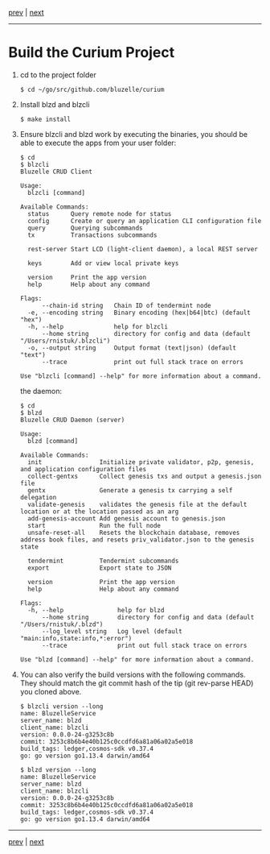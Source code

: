 [prev](./devenv.md) | [next](./deploy.md)
***

Build the Curium Project
========================

1.  cd to the project folder

        $ cd ~/go/src/github.com/bluzelle/curium
 
2.  Install blzd and blzcli

        $ make install
 
3.  Ensure blzcli and blzd work by executing the binaries, you should be able to execute the apps from your user folder:

        $ cd
        $ blzcli
        Bluzelle CRUD Client
        
        Usage:
          blzcli [command]

        Available Commands:
          status      Query remote node for status
          config      Create or query an application CLI configuration file
          query       Querying subcommands
          tx          Transactions subcommands
        
          rest-server Start LCD (light-client daemon), a local REST server
        
          keys        Add or view local private keys
        
          version     Print the app version
          help        Help about any command
        
        Flags:
              --chain-id string   Chain ID of tendermint node
          -e, --encoding string   Binary encoding (hex|b64|btc) (default "hex")
          -h, --help              help for blzcli
              --home string       directory for config and data (default "/Users/rnistuk/.blzcli")
          -o, --output string     Output format (text|json) (default "text")
              --trace             print out full stack trace on errors

        Use "blzcli [command] --help" for more information about a command.

    the daemon:

        $ cd
        $ blzd
        Bluzelle CRUD Daemon (server)
        
        Usage:
          blzd [command]
        
        Available Commands:
          init                Initialize private validator, p2p, genesis, and application configuration files
          collect-gentxs      Collect genesis txs and output a genesis.json file
          gentx               Generate a genesis tx carrying a self delegation
          validate-genesis    validates the genesis file at the default location or at the location passed as an arg
          add-genesis-account Add genesis account to genesis.json
          start               Run the full node
          unsafe-reset-all    Resets the blockchain database, removes address book files, and resets priv_validator.json to the genesis state
        
          tendermint          Tendermint subcommands
          export              Export state to JSON
        
          version             Print the app version
          help                Help about any command
        
        Flags:
          -h, --help               help for blzd
              --home string        directory for config and data (default "/Users/rnistuk/.blzd")
              --log_level string   Log level (default "main:info,state:info,*:error")
              --trace              print out full stack trace on errors
        
        Use "blzd [command] --help" for more information about a command.
 
4.  You can also verify the build versions with the following commands. They should match the git commit hash of the tip (git rev-parse HEAD) you cloned above.

        $ blzcli version --long
        name: BluzelleService
        server_name: blzd
        client_name: blzcli
        version: 0.0.0-24-g3253c8b
        commit: 3253c8b6b4e40b125c0ccdfd6a81a06a02a5e018
        build_tags: ledger,cosmos-sdk v0.37.4
        go: go version go1.13.4 darwin/amd64

        $ blzd version --long
        name: BluzelleService
        server_name: blzd
        client_name: blzcli
        version: 0.0.0-24-g3253c8b
        commit: 3253c8b6b4e40b125c0ccdfd6a81a06a02a5e018
        build_tags: ledger,cosmos-sdk v0.37.4
        go: go version go1.13.4 darwin/amd64
 
 ***
 [prev](./devenv.md) | [next](./deploy.md)